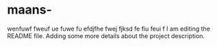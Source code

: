 # maans-
wenfuwf fweuf ue fuwe fu efdjfhe fwej fjksd fe fiu feui f
I am editing the README file. Adding some more details about the project description.
